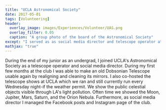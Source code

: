 ```yaml
---
title: "UCLA Astronomical Society"
date: 2017-05-01
tags: [Volunteering]
header:
  overlay_image: images/Experiences/Volunteer/UAS.png
  overlay_filter: 0.05
  caption: "A group photo of the board of the Astronomical Society"
except: "I served as as social media director and telescope operator at the Astronomical Society at UCLA"
mathjax: "true"
---
```

During the end of my junior as an undergrad, I joined UCLA's Astronomical Society as a telescope operator and social media director. During my first few months at the club I was able to make an old Dobsonian Telescope usable again by realigning and cleaning its mirrors. I also co-hosted the telescope shows at UCLA which we ran and still currently run every Wednesday night-if the weather permit. We show the public celestial objects visible through LA's light pollution. Often time we showed the Moon, Jupiter, Mars, Saturn, and the Orion Nebula. Furthermore, as social media director I managed the Facebook posts and Instagram page of the club.
